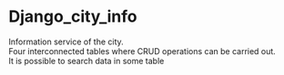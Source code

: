 # Django_city_info
Information service of the city. \
Four interconnected tables where CRUD operations can be carried out. \
It is possible to search data in some table

